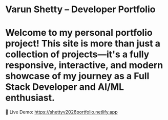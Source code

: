 # Varun Shetty – Developer Portfolio
# Welcome to my personal portfolio project! This site is more than just a collection of projects—it's a fully responsive, interactive, and modern showcase of my journey as a Full Stack Developer and AI/ML enthusiast.

🔗 Live Demo:  https://shettyv2026portfolio.netlify.app
